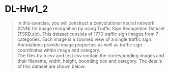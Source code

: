 # DL-Hw1_2
>In this exercise, you will construct a convolutional neural network (CNN) for image recognition
by using Traffic Sign Recognition Dataset (TSRD.zip). This dataset consists of 1770 traffic
sign images from 7 categories. Each image is a zoomed view of a single traffic sign. Annotations
provide image properties as well as traffic sign coordinates within image and category.  
>The files train.csv and test.csv contain the corresponding images and their filename, width,
height, bounding box and category. The details of this dataset are shown below:


